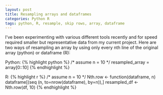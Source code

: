 ```yaml
---
layout: post
title: Resampling arrays and dataframes 
categories: Python R
tags: python, R, resample, skip rows, array, dataframe
---
```


I've been experimenting with various different tools recently and for speed required 
smaller but representative data from my current project. Here are two ways of resampling 
an array by using only every nth line of the original array (python) or dataframe (R):

Python: 
{% highlight python %} 
/* assume n = 10 */
resampled_array = array[0::10]
{% endhighlight %}  

R: 
{% highlight r %} 
/* assume n = 10 */
Nth.row <- function(dataframe, n) dataframe[(seq (n, to=nrow(dataframe), by=n)),]
resampled_df <- Nth.row(df, 10)
{% endhighlight %}  

